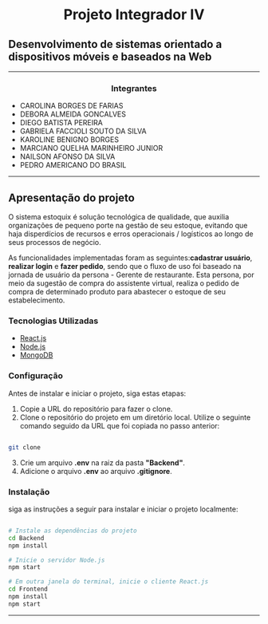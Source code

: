 
<center>

# Projeto Integrador IV 

</center>

## Desenvolvimento de sistemas orientado a dispositivos móveis e baseados na Web

---
<center>

### Integrantes

</center>

* CAROLINA BORGES DE FARIAS
* DEBORA ALMEIDA GONCALVES
* DIEGO BATISTA PEREIRA
* GABRIELA FACCIOLI SOUTO DA SILVA
* KAROLINE BENIGNO BORGES
* MARCIANO QUELHA MARINHEIRO JUNIOR
* NAILSON AFONSO DA SILVA
* PEDRO AMERICANO DO BRASIL

---

## Apresentação do projeto

O sistema estoquix é solução tecnológica de qualidade, que auxilia organizações de pequeno porte na gestão de seu estoque, evitando que haja disperdícios de recursos e erros operacionais / logísticos ao longo de seus processos de negócio.

As funcionalidades implementadas foram as seguintes:**cadastrar usuário**, **realizar login** e **fazer pedido**, sendo que o fluxo de uso foi baseado na jornada de usuário da persona - Gerente de restaurante. Esta persona, por meio da sugestão de compra do assistente virtual, realiza o pedido de compra de determinado produto para abastecer o estoque de seu estabelecimento. 

 
### Tecnologias Utilizadas

- [React.js](https://reactjs.org/)
- [Node.js](https://nodejs.org/)
- [MongoDB](https://www.mongodb.com/)


### Configuração

Antes de instalar e iniciar o projeto, siga estas etapas:

1. Copie a URL do repositório para fazer o clone. 
2. Clone o repositório do projeto em um diretório local. Utilize o seguinte comando seguido da URL que foi copiada no passo anterior:

```bash

git clone 

```

3. Crie um arquivo **.env** na raiz da pasta **"Backend"**.
4. Adicione o arquivo **.env** ao arquivo **.gitignore**.


### Instalação 

siga as instruções a seguir para instalar e iniciar o projeto localmente:


```bash

# Instale as dependências do projeto
cd Backend
npm install

# Inicie o servidor Node.js
npm start

# Em outra janela do terminal, inicie o cliente React.js
cd Frontend
npm install
npm start

```

---
